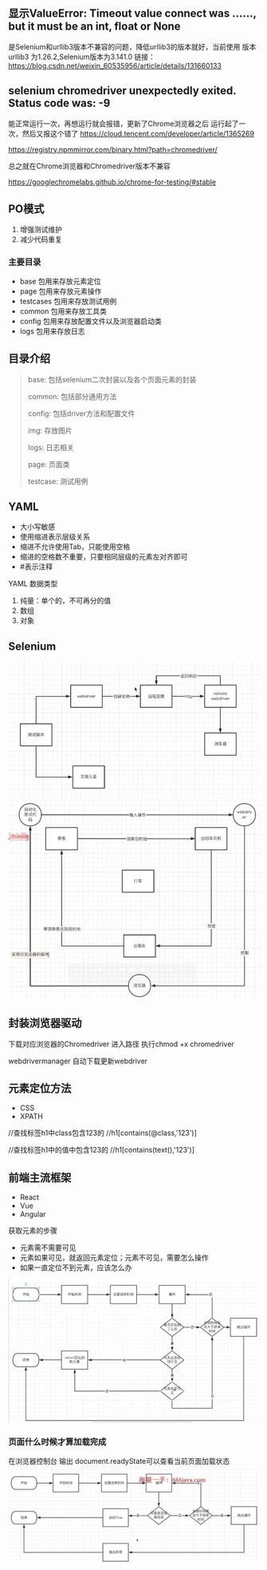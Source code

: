 ## 显示ValueError: Timeout value connect was ……, but it must be an int, float or None
是Selenium和urllib3版本不兼容的问题，降低urllib3的版本就好，当前使用 版本urllib3 为1.26.2,Selenium版本为3.141.0
链接：https://blog.csdn.net/weixin_60535956/article/details/131660133

##  selenium chromedriver unexpectedly exited. Status code was: -9
能正常运行一次，再想运行就会报错，更新了Chrome浏览器之后 运行起了一次，然后又报这个错了
https://cloud.tencent.com/developer/article/1365269

https://registry.npmmirror.com/binary.html?path=chromedriver/

总之就在Chrome浏览器和Chromedriver版本不兼容

https://googlechromelabs.github.io/chrome-for-testing/#stable


## PO模式
1. 增强测试维护
2. 减少代码重复
### 主要目录
- base 包用来存放元素定位
- page 包用来存放元素操作
- testcases 包用来存放测试用例
- common 包用来存放工具类
- config 包用来存放配置文件以及浏览器启动类
- logs 包用来存放日志

## 目录介绍
> base: 包括selenium二次封装以及各个页面元素的封装
> 
> common: 包括部分通用方法
>  
> config: 包括driver方法和配置文件
> 
> img: 存放图片
> 
> logs: 日志相关
> 
> page: 页面类
> 
> testcase: 测试用例


## YAML
- 大小写敏感
- 使用缩进表示层级关系
- 缩进不允许使用Tab，只能使用空格
- 缩进的空格数不重要，只要相同层级的元素左对齐即可
- #表示注释

YAML 数据类型
1. 纯量：单个的，不可再分的值
2. 数组
3. 对象

## Selenium
![流程图](./images/selenium1.png)
![流程图](./images/selenium2.png)

## 封装浏览器驱动  

下载对应浏览器的Chromedriver
进入路径 执行chmod +x chromedriver 

webdrivermanager 自动下载更新webdriver

## 元素定位方法
- CSS
- XPATH

//查找标签h1中class包含123的
//h1[contains(@class,'123')]

//查找标签h1中的值中包含123的
//h1[contains(text(),'123')]

## 前端主流框架

- React
- Vue
- Angular

获取元素的步骤

- 元素需不需要可见
- 元素如果可见，就返回元素定位；元素不可见，需要怎么操作
- 如果一直定位不到元素，应该怎么办

![流程图](./images/xPath1.png)

### 页面什么时候才算加载完成
在浏览器控制台 输出 document.readyState可以查看当前页面加载状态
![流程图](./images/loading1.jpg)
